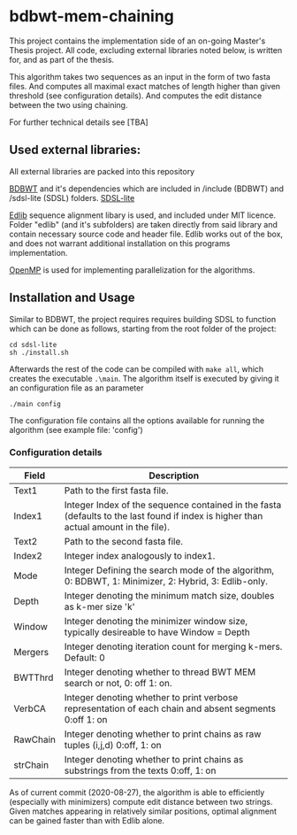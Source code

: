 # bdbwt-mem-chaining
This project contains the implementation side of an on-going Master's Thesis project. All code, excluding external libraries noted below, is written for, and as part of the thesis.

This algorithm takes two sequences as an input in the form of two fasta files. And computes all maximal exact matches of length higher than given threshold (see configuration details). And computes the edit distance between the two using chaining.

For further technical details see [TBA]
## Used external libraries:
All external libraries are packed into this repository

[BDBWT](https://github.com/algbio/bdbwt) and it's dependencies which are included in /include (BDBWT) and /sdsl-lite (SDSL) folders.
[SDSL-lite](https://github.com/simongog/sdsl-lite)

[Edlib](https://github.com/Martinsos/edlib) sequence alignment libary is used, and included under MIT licence. Folder "edlib" (and it's subfolders) are taken directly from said library and contain necessary source code and header file. Edlib works out of the box, and does not warrant additional  installation on this programs implementation.

[OpenMP](https://www.openmp.org//) is used for implementing parallelization for the algorithms.

## Installation and Usage
Similar to BDBWT, the project requires requires building SDSL to function which can be done as follows, starting from the root folder of the project:
```
cd sdsl-lite
sh ./install.sh
```
Afterwards the rest of the code can be compiled with `make all`, which creates the executable `.\main`. The algorithm itself is executed by giving it an configuration file as an parameter
```
./main config
```
The configuration file contains all the options available for running the algorithm (see example file: 'config')
### Configuration details
|Field | Description |
|---|---|
|Text1| Path to the first fasta file.|
|Index1| Integer Index of the sequence contained in the fasta (defaults to the last found if index is higher than actual amount in the file).
|Text2| Path to the second fasta file.|
|Index2| Integer index analogously to index1.|
|Mode | Integer Defining the search mode of the algorithm, 0: BDBWT, 1: Minimizer, 2: Hybrid, 3: Edlib-only.|
|Depth | Integer denoting the minimum match size, doubles as k-mer size 'k'|
|Window | Integer denoting the minimizer window size, typically desireable to have Window = Depth|
|Mergers | Integer denoting iteration count for merging k-mers. Default: 0 |
|BWTThrd | Integer denoting whether to thread BWT MEM search or not, 0: off 1: on.|
|VerbCA | Integer denoting whether to print verbose representation of each chain and absent segments 0:off 1: on|
|RawChain| Integer denoting whether to print chains as raw tuples (i,j,d) 0:off, 1: on|
|strChain| Integer denoting whether to print chains as substrings from the texts 0:off, 1: on|


As of current commit (2020-08-27), the algorithm is able to efficiently (especially with minimizers) compute edit distance between two strings. Given matches appearing in relatively similar positions, optimal alignment can be gained faster than with Edlib alone.
